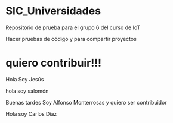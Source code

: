 # SIC_Universidades

Repositorio de prueba para el grupo 6 del curso de IoT

Hacer pruebas de código y para compartir proyectos


quiero contribuir!!!
=======
Hola Soy Jesús 

hola soy salomón 

Buenas tardes Soy Alfonso Monterrosas y quiero ser contribuidor


Hola soy Carlos Díaz

